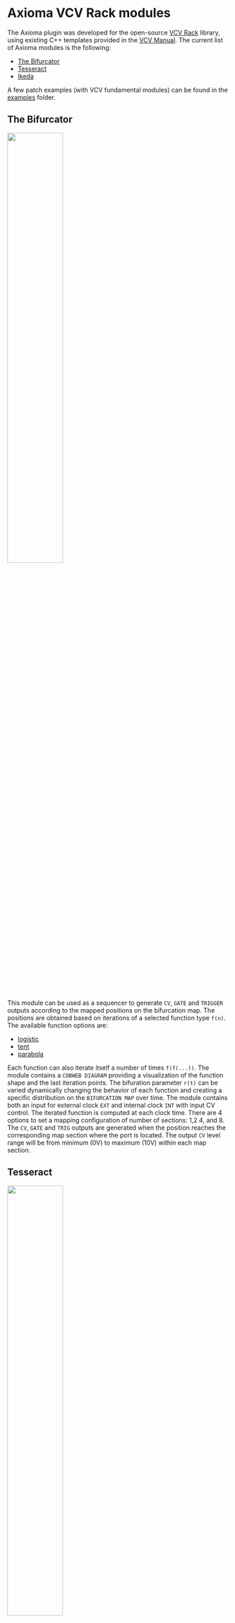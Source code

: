# Axioma VCV Rack modules

The Axioma plugin was developed for the open-source [VCV Rack](https://vcvrack.com/) library, using existing C++ templates provided in the [VCV Manual](https://vcvrack.com/manual/PluginDevelopmentTutorial). The current list of Axioma modules is the following:

  - [The Bifurcator](#thebifurcator)
  - [Tesseract](#tesseract)
  - [Ikeda](#ikeda)

A few patch examples (with VCV fundamental modules) can be found in the [examples](https://github.com/kauewerner/Axioma/tree/main/examples) folder.

## <a name="thebifurcator"></a> The Bifurcator

<img src="https://github.com/kauewerner/Axioma/doc/TheBifurcator.JPG" width="50%" height="50%">

This module can be used as a sequencer to generate `CV`, `GATE` and `TRIGGER` outputs according to the mapped positions on the bifurcation map. The positions are obtained based on iterations of a selected function type `f(n)`. The available function options are: 

- [logistic](https://en.wikipedia.org/wiki/Logistic_map) 
- [tent](https://en.wikipedia.org/wiki/Tent_map)
- [parabola](https://en.wikipedia.org/wiki/Parabola)

Each function can also iterate itself a number of times `f(f(...))`. The module contains a `COBWEB DIAGRAM` providing a visualization of the function shape and the last iteration points. The bifuration parameter `r(t)` can be varied dynamically changing the behavior of each function and creating a specific distribution on the `BIFURCATION MAP` over time. The module contains both an input for external clock `EXT` and internal clock `INT` with input CV control. The iterated function is computed at each clock time. There are 4 options to set a mapping configuration of number of sections: 1,2 4, and 8. The `CV`, `GATE` and `TRIG` outputs are generated when the position reaches the corresponding map section where the port is located. The output `CV` level range will be from minimum (0V) to maximum (10V) within each map section.

## <a name="tesseract"></a> Tesseract

<img src="https://github.com/kauewerner/Axioma/doc/Tesseract.JPG" width="50%" height="50%">

The Tesseract module provides output CV control (0 - 10V) based on the position of each vertex of a rotating Tesseract projected on a 2D space (X,Y). The rotation speed of each plane in the 4D space (`XY`,`YZ`,`XZ`,`XW`,`YW` and `ZW`) can be controlled by input CV and/or the available Knobs. The perspective `DISTANCE` can also be set (CV and Knob) and provides a change in the voltage dynamic range of the output CVs

## <a name="ikeda"></a> Ikeda

<img src="https://github.com/kauewerner/Axioma/doc/Ikeda.JPG" width="50%" height="50%">

The Ikeda module is based on the dynamic system map proposed by [Kensuke Ikeda](https://en.wikipedia.org/wiki/Ikeda_map) which describes a chaotic behavior within a specific parameter range. The 2D example of the model used in this module can be described by the following equations:

<img src="https://github.com/kauewerner/Axioma/doc/equationIkeda.JPG" width="50%" height="50%">

The main parameter is the `u` value, which can be altered in the module and it is restricted to the 0.6 - 0.9 range (clamped). An additional parameter `t` was added to set a different weight ( 0.25 - 3.5 ) in the tn computation, which leads to a reshape of the chaotic maps. Output CVs are generated based on the (X,Y) positions obtained with this model. Each output CV level can be weighted by the available `LEVEL` knobs.


## Further information

In case of any problem please add an [issue](https://github.com/kauewerner/Axioma/issues) to the tracker of this repository. Please also feel free to contact me at kaue.werner@gmail.com.  
